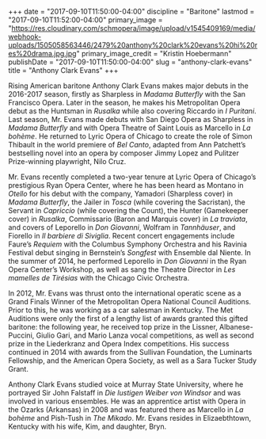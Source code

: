 +++
date = "2017-09-10T11:50:00-04:00"
discipline = "Baritone"
lastmod = "2017-09-10T11:52:00-04:00"
primary_image = "https://res.cloudinary.com/schmopera/image/upload/v1545409169/media/webhook-uploads/1505058563446/2479%20anthony%20clark%20evans%20hi%20res%20drama.jpg.jpg"
primary_image_credit = "Kristin Hoebermann"
publishDate = "2017-09-10T11:50:00-04:00"
slug = "anthony-clark-evans"
title = "Anthony Clark Evans"
+++

Rising American baritone Anthony Clark Evans makes major debuts in the 2016-2017
season, firstly as Sharpless in *Madama Butterfly* with the San Francisco Opera. Later in the season, he makes his Metropolitan Opera debut as the Huntsman in *Rusalka* while
also covering Riccardo in *I Puritani*. Last season, Mr. Evans made debuts with San
Diego Opera as Sharpless in *Madama Butterfly* and with Opera Theatre of Saint Louis as
Marcello in *La bohème*. He returned to Lyric Opera of Chicago to create the role of
Simon Thibault in the world premiere of *Bel Canto*, adapted from Ann Patchett’s
bestselling novel into an opera by composer Jimmy Lopez and Pulitzer Prize-winning
playwright, Nilo Cruz.

Mr. Evans recently completed a two-year tenure at Lyric Opera of Chicago’s prestigious
Ryan Opera Center, where he has been heard as Montano in *Otello* for his debut with the
company, Yamadori (Sharpless cover) in *Madama Butterfly*, the Jailer in *Tosca* (while
covering the Sacristan), the Servant in *Capriccio* (while covering the Count), the Hunter (Gamekeeper cover) in *Rusalka*, Commissario (Baron and Marquis cover) in *La traviata*, and covers of Leporello in *Don Giovanni*, Wolfram in *Tannhäuser*, and Fiorello in *Il barbiere di Siviglia*. Recent concert engagements include Faure’s *Requiem* with the Columbus Symphony Orchestra and his Ravinia Festival debut singing in Bernstein’s *Songfest* with Ensemble dal Niente. In the summer of 2014, he performed Leporello in *Don Giovanni* in the Ryan Opera Center’s Workshop, as well as sang the Theatre Director in *Les mamelles de Tirésias* with the Chicago Civic Orchestra.

In 2012, Mr. Evans was thrust onto the international operatic scene as a Grand Finals
Winner of the Metropolitan Opera National Council Auditions. Prior to this, he was
working as a car salesman in Kentucky. The Met Auditions were only the first of a
lengthy list of awards granted this gifted baritone: the following year, he received top
prize in the Lissner, Albanese-Puccini, Giulio Gari, and Mario Lanza vocal competitions,
as well as second prize in the Liederkranz and Opera Index competitions. His success
continued in 2014 with awards from the Sullivan Foundation, the Luminarts Fellowship,
and the American Opera Society, as well as a Sara Tucker Study Grant.

Anthony Clark Evans studied voice at Murray State University, where he portrayed Sir
John Falstaff in *Die lustigen Weiber von Windsor* and was involved in various
ensembles. He was an apprentice artist with Opera in the Ozarks (Arkansas) in 2008 and
was featured there as Marcello in *La bohème* and Pish-Tush in *The Mikado*. Mr. Evans
resides in Elizaebthtown, Kentucky with his wife, Kim, and daughter, Bryn.
